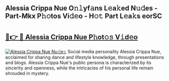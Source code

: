 ## Alessia Crippa Nue O𝚗𝚕yf𝚊ns L𝚎a𝚔ed N𝚞𝚍es - Part-Mkx P𝚑𝚘tos Vi𝚍𝚎o - H𝚘𝚝 Part L𝚎a𝚔s eorSC

# <h2><a href="http://kfel2sq.oniu.top/?m=Alessia+Crippa+Nue">🔗👉 🔴 Alessia Crippa Nue P𝚑ot𝚘𝚜 V𝚒d𝚎o</a></h2>

[![Alessia Crippa Nue Nu𝚍e𝚜](https://i.imgur.com/0qMVB7G.gif)](http://kfel2sq.oniu.top/?m=Alessia+Crippa+Nue)
Social media personality Alessia Crippa Nue, acclaimed for sharing dance and lifestyle knowledge, through presentations and blogs. Alessia Crippa Nue's public persona is characterized by its sincerity and openness, while the intricacies of his personal life remain shrouded in mystery.  
